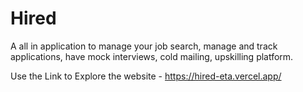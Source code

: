 # Hired
A all in application to manage your job search, manage and track applications, have mock interviews, cold mailing, upskilling platform.

Use the Link to Explore the website - https://hired-eta.vercel.app/
